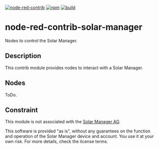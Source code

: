 [![node-red-contrib](https://img.shields.io/badge/node--red-node--red--contrib--solar-manager-aa4444.svg?style=flat-square)](https://flows.nodered.org/node/node-red-contrib-solar-manager)
[![npm](https://img.shields.io/npm/v/node-red-contrib-solar-manager.svg?style=flat-square)](https://www.npmjs.com/package/node-red-contrib-solar-manager)
[![build](https://img.shields.io/github/workflow/status/claudiospizzi/node-red-contrib-solar-manager/CI?style=flat-square)](https://github.com/claudiospizzi/node-red-contrib-solar-manager/actions/workflows/ci.yml)

# node-red-contrib-solar-manager

Nodes to control the Solar Manager.

## Description

This contrib module provides nodes to interact with a Solar Manager.

## Nodes

ToDo.

## Constraint

This module is not associated with the [Solar Manager AG](https://www.solarmanager.ch/).

This software is provided "as is", without any guarantees on the function and operation of the Solar Manager device and account. You use it at your own risk. For more details, check the license terms.
